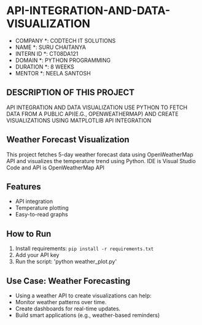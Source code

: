 # API-INTEGRATION-AND-DATA-VISUALIZATION
* COMPANY *: CODTECH IT SOLUTIONS
* NAME *: SURU CHAITANYA
* INTERN ID *: CT08DA121
* DOMAIN *: PYTHON PROGRAMMING
* DURATION *: 8 WEEKS
* MENTOR *: NEELA SANTOSH

## DESCRIPTION OF THIS PROJECT
API INTEGRATION AND DATA VISUALIZATION USE PYTHON TO FETCH DATA FROM A PUBLIC API(E.G., OPENWEATHERMAP) AND CREATE VISUALIZATIONS USING MATPLOTLIB API INTEGRATION

## Weather Forecast Visualization
This project fetches 5-day weather forecast data using OpenWeatherMap API and visualizes the temperature trend using Python. IDE is Visual Studio Code and API is OpenWeatherMap API

## Features
- API integration
- Temperature plotting
- Easy-to-read graphs
  
## How to Run
1. Install requirements: `pip install -r requirements.txt`
2. Add your API key
3. Run the script: 'python weather_plot.py'
   
## Use Case: Weather Forecasting
- Using a weather API to create visualizations can help:
- Monitor weather patterns over time.
- Create dashboards for real-time updates.
- Build smart applications (e.g., weather-based reminders)

